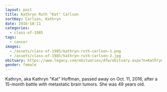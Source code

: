 ```yaml
---
layout: post
title: Kathryn Ruth "Kat" Carlson
sortKey: Carlson, Kathryn
date: 2016-10-11
categories:
  - class-of-1985
tags:
  - cancer
images:
  - /assets/class-of-1985/kathryn-ruth-carlson-1.png
  - /assets/class-of-1985/kathryn-ruth-carlson-2.jpg
obituary: https://www.legacy.com/obituaries/dfw/obituary.aspx?n=Kathryn-Hoffman&pid=182255525
gender: female
---
```


Kathryn, aka Kathryn "Kat" Hoffman, passed away on Oct. 11, 2016, after a 15-month battle with metastatic brain tumors. She was 49 years old.
